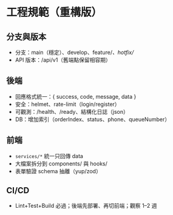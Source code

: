 # 工程規範（重構版）

## 分支與版本
- 分支：main（穩定）、develop、feature/*、hotfix/*
- API 版本：/api/v1（舊端點保留相容期）

## 後端
- 回應格式統一：{ success, code, message, data }
- 安全：helmet、rate-limit（login/register）
- 可觀測：/health、/ready、結構化日誌（json）
- DB：增加索引（orderIndex、status、phone、queueNumber）

## 前端
- `services/*` 統一只回傳 data
- 大檔案拆分到 components/ 與 hooks/
- 表單驗證 schema 抽離（yup/zod）

## CI/CD
- Lint+Test+Build 必過；後端先部署、再切前端；觀察 1–2 週
